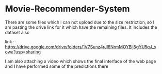 # Movie-Recommender-System
There are some files which I can not upload due to the size restriction, so I am pasting the drive link for it which have the remaining files. It includes the dataset also

link :- https://drive.google.com/drive/folders/1V7Sunz4rJl8NrmMOYBlj5gYU5qJ_xowa?usp=sharing

I am also attaching a video which shows the final interface of the web page and I have performed some of the predictions there



